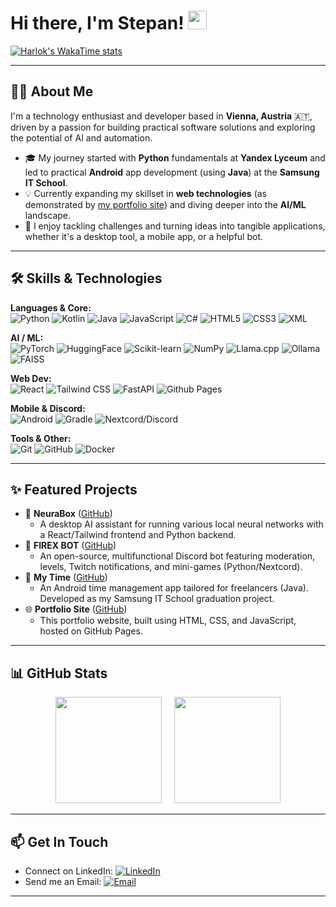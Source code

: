 # Hi there, I'm Stepan! <img src="https://media.giphy.com/media/hvRJCLFzcasrR4ia7z/giphy.gif" width="30px">

[![Harlok's WakaTime stats](https://github-readme-stats.vercel.app/api/wakatime?username=firexrwt)](https://github.com/anuraghazra/github-readme-stats)

---
## 👨‍💻 About Me

I'm a technology enthusiast and developer based in **Vienna, Austria** 🇦🇹, driven by a passion for building practical software solutions and exploring the potential of AI and automation.

* 🎓 My journey started with **Python** fundamentals at **Yandex Lyceum** and led to practical **Android** app development (using **Java**) at the **Samsung IT School**.
* 💡 Currently expanding my skillset in **web technologies** (as demonstrated by [my portfolio site](https://firexrwt.github.io)) and diving deeper into the **AI/ML** landscape.
* 🚀 I enjoy tackling challenges and turning ideas into tangible applications, whether it's a desktop tool, a mobile app, or a helpful bot.

---

## 🛠️ Skills & Technologies

**Languages & Core:** <br>
<img src="https://img.shields.io/badge/Python-3776AB?style=flat&logo=python&logoColor=white" alt="Python"/>
<img src="https://img.shields.io/badge/Kotlin-%237F52FF.svg?logo=kotlin&logoColor=white" alt="Kotlin"/>
<img src="https://img.shields.io/badge/Java-ED8B00?style=flat&logo=openjdk&logoColor=white" alt="Java"/>
<img src="https://img.shields.io/badge/JavaScript-F7DF1E?style=flat&logo=javascript&logoColor=black" alt="JavaScript"/>
<img src="https://custom-icon-badges.demolab.com/badge/C%23-%23239120.svg?logo=cshrp&logoColor=white" alt="C#"/>
<img src="https://img.shields.io/badge/HTML5-E34F26?style=flat&logo=html5&logoColor=white" alt="HTML5"/>
<img src="https://img.shields.io/badge/CSS3-1572B6?style=flat&logo=css3&logoColor=white" alt="CSS3"/>
<img src="https://img.shields.io/badge/XML-767C52?logo=xml&logoColor=fff" alt="XML"/>

**AI / ML:** <br>
<img src="https://img.shields.io/badge/PyTorch-EE4C2C?style=flat&logo=pytorch&logoColor=white" alt="PyTorch"/>
<img src="https://img.shields.io/badge/Hugging%20Face-FFD21E?style=flat&logo=huggingface&logoColor=black" alt="HuggingFace"/>
<img src="https://img.shields.io/badge/scikit--learn-F7931E?style=flat&logo=scikitlearn&logoColor=white" alt="Scikit-learn"/>
<img src="https://img.shields.io/badge/NumPy-013243?style=flat&logo=numpy&logoColor=white" alt="NumPy"/>
<img src="https://img.shields.io/badge/-Llama.cpp-grey?style=flat" alt="Llama.cpp"/>
<img src="https://img.shields.io/badge/-Ollama-white?style=flat" alt="Ollama"/>
<img src="https://img.shields.io/badge/-FAISS-blue?style=flat" alt="FAISS"/>

**Web Dev:** <br>
<img src="https://img.shields.io/badge/React-61DAFB?style=flat&logo=react&logoColor=black" alt="React"/>
<img src="https://img.shields.io/badge/Tailwind_CSS-38B2AC?style=flat&logo=tailwind-css&logoColor=white" alt="Tailwind CSS"/>
<img src="https://img.shields.io/badge/FastAPI-009688?style=flat&logo=fastapi&logoColor=white" alt="FastAPI"/>
<img src="https://img.shields.io/badge/GitHub%20Pages-121013?logo=github&logoColor=white" alt="Github Pages"/>

**Mobile & Discord:** <br>
<img src="https://img.shields.io/badge/Android-3DDC84?style=flat&logo=android&logoColor=white" alt="Android"/>
<img src="https://img.shields.io/badge/Gradle-02303A?style=flat&logo=gradle&logoColor=white" alt="Gradle"/>
<img src="https://img.shields.io/badge/Nextcord-5865F2?style=flat&logo=discord&logoColor=white" alt="Nextcord/Discord"/>

**Tools & Other:** <br>
<img src="https://img.shields.io/badge/Git-F05032?style=flat&logo=git&logoColor=white" alt="Git"/>
<img src="https://img.shields.io/badge/GitHub-181717?style=flat&logo=github&logoColor=white" alt="GitHub"/>
<img src="https://img.shields.io/badge/Docker-2496ED?style=flat&logo=docker&logoColor=white" alt="Docker"/>

---

## ✨ Featured Projects

* 🤖 **NeuraBox** ([GitHub](https://github.com/firexrwt/NeuraBox))
    * A desktop AI assistant for running various local neural networks with a React/Tailwind frontend and Python backend.
* 💬 **FIREX BOT** ([GitHub](https://github.com/firexrwt/FIREX-BOT))
    * An open-source, multifunctional Discord bot featuring moderation, levels, Twitch notifications, and mini-games (Python/Nextcord).
* 📱 **My Time** ([GitHub](https://github.com/firexrwt/MyTime))
    * An Android time management app tailored for freelancers (Java). Developed as my Samsung IT School graduation project.
* 🌐 **Portfolio Site** ([GitHub](https://github.com/firexrwt/firexrwt.github.io))
    * This portfolio website, built using HTML, CSS, and JavaScript, hosted on GitHub Pages.

---

## 📊 GitHub Stats

<p align="center">
  <img height="170em" src="https://github-readme-stats.vercel.app/api?username=firexrwt&show_icons=true&theme=transparent&include_all_commits=true&count_private=true&hide_border=true&line_height=21&card_width=490"/>&nbsp;&nbsp;&nbsp;&nbsp; <img height="170em" src="https://github-readme-stats.vercel.app/api/top-langs/?username=firexrwt&layout=compact&langs_count=8&theme=transparent&hide_border=true&card_width=320"/>
</p>

---

## 📫 Get In Touch

* Connect on LinkedIn: [![LinkedIn](https://img.shields.io/badge/LinkedIn-0A66C2?style=for-the-badge&logo=linkedin&logoColor=white)](https://www.linkedin.com/in/stepaneremeev/)
* Send me an Email: [![Email](https://img.shields.io/badge/Gmail-D14836?style=for-the-badge&logo=gmail&logoColor=white)](mailto:firexfirexov@gmail.com)

---
